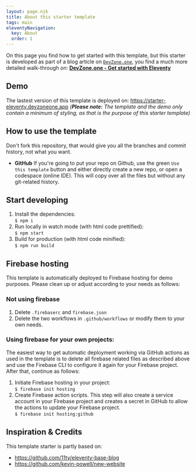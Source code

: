 ```yaml
---
layout: page.njk
title: About this starter template
tags: main
eleventyNavigation:
  key: About
  order: 1
---
```


On this page you find how to get started with this template, but this
starter is developed as part of a blog article on [`DevZone.one`](https://devzone.one), you find a much more detailed walk-through on:
[**DevZone.one - Get started with Eleventy**](https://devzone.one/blogs/get-started-with-eleventy)

## Demo

The lastest version of this template is deployed on:
<https://starter-eleventy.devzoneone.app>
_(**Please note:** The template and the demo only contain a minimum of styling, as that is the purpose of this starter template)_

## How to use the template

Don't fork this repository, that would give you all the branches and
commit history, not what you want.

- **GitHub** If you're going to put your repo on Github, use the green
  `Use this template` button and either directly create a new repo, or
  open a codespace (online IDE). This will copy over all the files but without any git-related history.

## Start developing

1. Install the dependencies:<br>
   `$ npm i`
2. Run locally in watch mode (with html code prettified):<br>
   `$ npm start`
3. Build for production (with html code minified):<br>
   `$ npm run build`

## Firebase hosting

This template is automatically deployed to Firebase hosting for demo purposes. Please clean up or adjust according to your needs as follows:

### Not using firebase

1. Delete `.firebaserc` and `firebase.json`
2. Delete the two workflows in `.github/workflows` or modify them to your own needs.

### Using firebase for your own projects:

The easiest way to get automatic deployment working via GitHub actions as used in the template is to delete all firebase related files as described above and use the Firebase CLI to configure it again for your Firebase project. After that, continue as follows:

1. Initiate Firebase hosting in your project:<br>
   `$ firebase init hosting`
2. Create Firebase action scripts. This step will also create a
   service account in your Firebase project and creates a secret in GitHub to allow the actions to update your Firebase project.<br>
   `$ firebase init hosting:github`

## Inspiration & Credits

This template starter is partly based on:

- <https://github.com/11ty/eleventy-base-blog>
- <https://github.com/kevin-powell/new-website>
